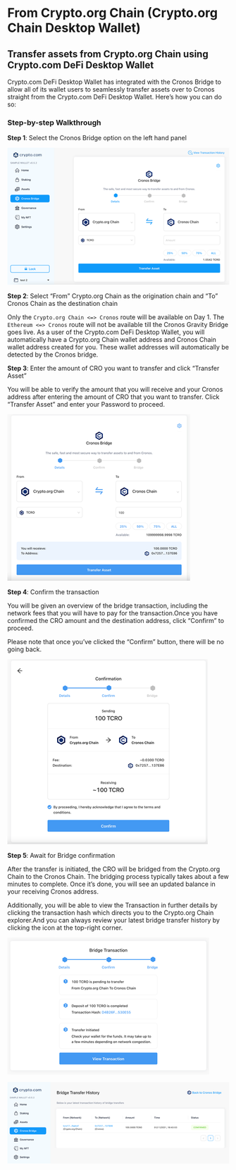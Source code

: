 # From Crypto.org Chain (Crypto.org Chain Desktop Wallet)

## Transfer assets from Crypto.org Chain using Crypto.com DeFi Desktop Wallet

Crypto.com DeFi Desktop Wallet has integrated with the Cronos Bridge to allow all of its wallet users to seamlessly transfer assets over to Cronos straight from the Crypto.com DeFi Desktop Wallet. Here’s how you can do so:

### Step-by-step Walkthrough

**Step 1**: Select the Cronos Bridge option on the left hand panel 

![centered image](../assets/desktop1.png)

**Step 2**: Select “From” Crypto.org Chain as the origination chain and “To” Cronos Chain as the destination chain

Only the `Crypto.org Chain <=> Cronos` route will be available on Day 1. The `Ethereum <=> Cronos` route will not be available till the Cronos Gravity Bridge goes live. As a user of the Crypto.com DeFi Desktop Wallet, you will automatically have a Crypto.org Chain wallet address and Cronos Chain wallet address created for you. These wallet addresses will automatically be detected by the Cronos bridge.

**Step 3**: Enter the amount of CRO you want to transfer and click “Transfer Asset”

You will be able to verify the amount that you will receive and your Cronos address after entering the amount of CRO that you want to transfer. Click “Transfer Asset” and enter your Password to proceed.

![centered image](../assets/desktop3.png)

**Step 4**: Confirm the transaction

You will be given an overview of the bridge transaction, including the network fees that you will have to pay for the transaction.Once you have confirmed the CRO amount and the destination address, click “Confirm” to proceed.

Please note that once you’ve clicked the “Confirm” button, there will be no going back.

![centered image](../assets/desktop4.png)

**Step 5**: Await for Bridge confirmation

After the transfer is initiated, the CRO will be bridged from the Crypto.org Chain to the Cronos Chain. The bridging process typically takes about a few minutes to complete. Once it’s done, you will see an updated balance in your receiving Cronos address.

Additionally, you will be able to view the Transaction in further details by clicking the transaction hash which directs you to the Crypto.org Chain explorer.And you can always review your latest bridge transfer history by clicking the icon at the top-right corner.

![centered image](../assets/desktop5-1.png) 

![centered image](../assets/desktop5-2.png)

